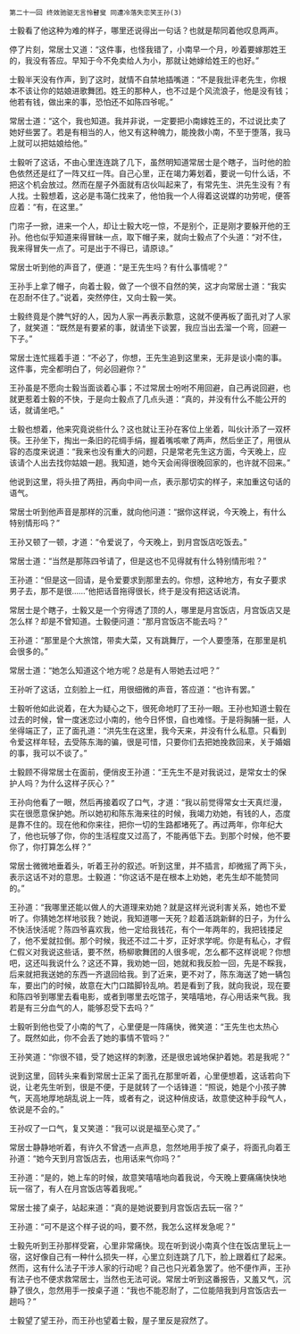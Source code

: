     第二十一回 终效驰驱无言怜瞽叟 同遭冷落失恋笑王孙(3) 

   士毅看了他这种为难的样子，哪里还说得出一句话？也就是帮同着他叹息两声。

   停了片刻，常居士又道：“这件事，也怪我错了，小南早一个月，吵着要嫁那姓王的，我没有答应。早知于今不免卖给人为小，那就让她嫁给姓王的也好。”

   士毅半天没有作声，到了这时，就情不自禁地插嘴道：“不是我批评老先生，你根本不该让你的姑娘进歌舞团。姓王的那种人，也不过是个风流浪子，他是没有钱；他若有钱，做出来的事，恐怕还不如陈四爷呢。”

   常居士道：“这个，我也知道。我并非说，一定要把小南嫁姓王的，不过说比卖了她好些罢了。若是有相当的人，他又有这种魄力，能挽救小南，不至于堕落，我马上就可以把姑娘给他。”

   士毅听了这话，不由心里连连跳了几下，虽然明知道常居士是个瞎子，当时他的脸色依然还是红了一阵又红一阵。自己心里，正在竭力筹划着，要说一句什么话，不把这个机会放过。然而在屋子外面就有店伙叫起来了，有常先生、洪先生没有？有人找。士毅想着，这必是韦蔼仁找来了，他怕我一个人得着这说媒的功劳呢，便答应着：“有，在这里。”

   门帘子一掀，进来一个人，却让士毅大吃一惊，不是别个，正是刚才要躲开他的王孙。他也似乎知道来得冒昧一点，取下帽子来，就向士毅点了个头道：“对不住，我来得冒失一点了。可是出于不得已，请原谅。”

   常居士听到他的声音了，便道：“是王先生吗？有什么事情呢？”

   王孙手上拿了帽子，向着士毅，做了一个很不自然的笑，这才向常居士道：“我实在忍耐不住了。”说着，突然停住，又向士毅一笑。

   士毅终竟是个脾气好的人，因为人家一再表示歉意，这就不便再板了面孔对了人家了，就笑道：“既然是有要紧的事，就请坐下谈罢，我应当出去溜一个弯，回避一下子。”

   常居士连忙摇着手道：“不必了，你想，王先生追到这里来，无非是谈小南的事。这件事，完全都明白了，何必回避你？”

   王孙虽是不愿向士毅当面谈着心事；不过常居士吩咐不用回避，自己再说回避，也就更惹着士毅的不快，于是向士毅点了几点头道：“真的，并没有什么不能公开的话，就请坐吧。”

   士毅也想着，他来究竟说些什么？这也就让王孙在客位上坐着，叫伙计添了一双杯筷。王孙坐下，掏出一条旧的花绸手绢，握着嘴咳嗽了两声，然后坐正了，用很从容的态度来说道：“我来也没有重大的问题，只是常老先生这方面，今天晚上，应该请个人出去找你姑娘一趟。我知道，她今天会闹得很晚回家的，也许就不回来。”

   他说到这里，将头扭了两扭，再向中间一点，表示那切实的样子，来加重这句话的语气。

   常居士听到他声音是那样的沉重，就向他问道：“据你这样说，今天晚上，有什么特别情形吗？”

   王孙又顿了一顿，才道：“令爱说了，今天晚上，到月宫饭店吃饭去。”

   常居士道：“当然是那陈四爷请了，但是这也不见得就有什么特别情形啦？”

   王孙道：“但是这一回请，是令爱要求到那里去的。你想，这种地方，有女子要求男子去，那不是很……”他把话音拖得很长，终于是没有把这话说清。

   常居士是个瞎子，士毅又是一个穷得透了顶的人，哪里是月宫饭店，月宫饭店又是怎么样？却是不曾知道。士毅便问道：“那月宫饭店不能去吗？”

   王孙道：“那里是个大旅馆，带卖大菜，又有跳舞厅，一个人要堕落，在那里是机会很多的。”

   常居士道：“她怎么知道这个地方呢？总是有人带她去过吧？”

   王孙听了这话，立刻脸上一红，用很细微的声音，答应道：“也许有罢。”

   士毅听他如此说着，在大为疑心之下，很死命地盯了王孙一眼。王孙也知道士毅在过去的时候，曾一度迷恋过小南的，他今日怀恨，自也难怪。于是将胸脯一挺，人坐得端正了，正了面孔道：“洪先生在这里，我今天来，并没有什么私意。只看到令爱这样年轻，去受陈东海的骗，很是可惜，只要你们去把她挽救回来，关于婚姻的事，我可以不谈了。”

   士毅顾不得常居士在面前，便俏皮王孙道：“王先生不是对我说过，是常女士的保护人吗？为什么这样子灰心？”

   王孙向他看了一眼，然后再接着叹了口气，才道：“我以前觉得常女士天真烂漫，实在很愿意保护她。所以她初和陈东海来往的时候，我竭力劝她，有钱的人，态度是靠不住的。现在他和你来往，把你一切的生路都堵死了。再过两年，你年纪大了，他也玩够了你，你的生活程度又过高了，不能再低下去。到那个时候，他不要你了，你打算怎么样？”

   常居士微微地垂着头，听着王孙的叙述。听到这里，并不插言，却微摇了两下头，表示这话不对的意思。士毅道：“你这话不是在根本上劝她，老先生却不能赞同的。”

   王孙道：“我哪里还能以做人的大道理来劝她？就是这样光说利害关系，她也不爱听了。你猜她怎样地驳我？她说，我知道哪一天死？趁着活跳新鲜的日子，为什么不快活快活呢？陈四爷喜欢我，他一定给我钱花，有个一年两年的，我把钱搂足了，他不爱就拉倒。那个时候，我还不过二十岁，正好求学呢。你是有私心，才假仁假义对我说这些话，要不然，杨柳歌舞团的人很多呢，怎么都不这样说呢？你想吧，这还叫我说什么？这还不算，我劝她一回，她就和我反脸一回，先是不睬我，后来就把我送她的东西一齐退回给我。到了近来，更不对了，陈东海送了她一辆包车，要出门的时候，故意在大门口踏脚铃乱响。若是看到了我，就向我说，现在要和陈四爷到哪里去看电影，或者到哪里去吃馆子，笑嘻嘻地，存心用话来气我。我若是有三分血气的人，能够忍受下去吗？”

   士毅听到他也受了小南的气了，心里便是一阵痛快，微笑道：“王先生也太热心了。既然如此，你不会丢了她的事情不管吗？”

   王孙笑道：“你很不错，受了她这样的刺激，还是很忠诚地保护着她。若是我呢？”

   说到这里，回转头来看到常居士正呆了面孔在那里听着，心里便想着，这话若向下说，让老先生听到，很是不便，于是就转了一个话锋道：“照说，她是个小孩子脾气，天高地厚地胡乱说上一阵，或者有之，说这种俏皮话，故意使这种手段气人，依说是不会的。”

   王孙叹了一口气，复又笑道：“我可以说是福至心灵了。”

   常居士静静地听着，有许久不曾透一点声息，忽然地用手按了桌子，将面孔向着王孙道：“她今天到月宫饭店去，也用话来气你吗？”

   王孙道：“是的，她上车的时候，故意笑嘻嘻地向着我说，今天晚上要痛痛快快地玩一宿了，有人在月宫饭店等着我呢。”

   常居士接了桌子，站起来道：“真的是她说要到月宫饭店去玩一宿？”

   王孙道：“可不是这个样子说的吗，要不然，我怎么这样发急呢？”

   士毅先听到王孙那样受窘，心里非常痛快。现在听到说小南真个住在饭店里玩上一宿，这好像自己有一种什么损失一样，心里立刻连跳了几下，脸上跟着红了起来。然而，这有什么法子干涉人家的行动呢？自己也只光着急罢了。他不便作声，王孙有法子也不便求救常居士，当然也无法可说。常居士听到这番报告，又羞又气，沉静了很久，忽然用手一按桌子道：“我也不能忍耐了，二位能陪我到月宫饭店去一趟吗？”

   士毅望了望王孙，而王孙也望着士毅，屋子里反是寂然了。

